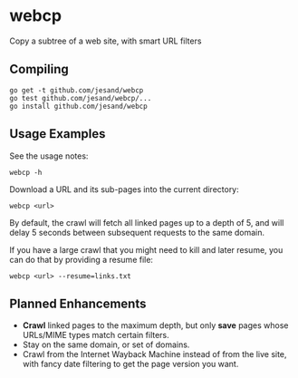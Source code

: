 webcp
=====

Copy a subtree of a web site, with smart URL filters

Compiling
---------

    go get -t github.com/jesand/webcp
    go test github.com/jesand/webcp/...
    go install github.com/jesand/webcp

Usage Examples
--------------

See the usage notes:

    webcp -h

Download a URL and its sub-pages into the current directory:

    webcp <url>

By default, the crawl will fetch all linked pages up to a depth of 5, and will delay 5 seconds between subsequent requests to the same domain.

If you have a large crawl that you might need to kill and later resume, you can do that by providing a resume file:

    webcp <url> --resume=links.txt

Planned Enhancements
--------------------

- __Crawl__ linked pages to the maximum depth, but only __save__ pages whose URLs/MIME types match certain filters.
- Stay on the same domain, or set of domains.
- Crawl from the Internet Wayback Machine instead of from the live site, with fancy date filtering to get the page version you want.
